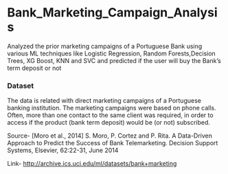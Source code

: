 # Bank_Marketing_Campaign_Analysis

Analyzed the prior marketing campaigns of a Portuguese Bank using various ML techniques like Logistic Regression, Random Forests,Decision Trees, XG Boost, KNN and SVC and predicted if the user will buy the Bank’s term deposit or not

### Dataset
The data is related with direct marketing campaigns of a Portuguese banking institution. The marketing campaigns were based on phone calls. Often, more than one contact to the same client was required, in order to access if the product (bank term deposit) would be (or not) subscribed.

Source- [Moro et al., 2014] S. Moro, P. Cortez and P. Rita. A Data-Driven Approach to Predict the Success of Bank Telemarketing. Decision Support Systems, Elsevier, 62:22-31, June 2014

Link- http://archive.ics.uci.edu/ml/datasets/bank+marketing
